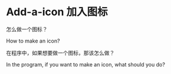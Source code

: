 # Add-a-icon 加入图标
怎么做一个图标？

How to make an icon?

在程序中，如果想要做一个图标，那该怎么做？

In the program, if you want to make an icon, what should you do?
